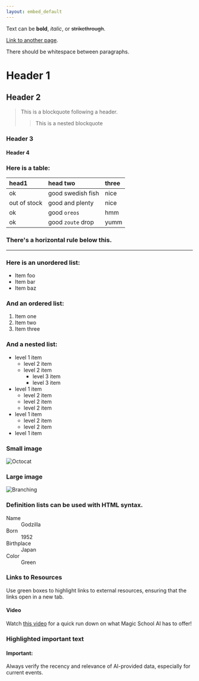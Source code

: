 ```yaml
---
layout: embed_default
---
```


Text can be **bold**, _italic_, or ~~strikethrough~~.

[Link to another page](./md_files/MagicSchoolAI.html).

There should be whitespace between paragraphs.

# Header 1

## Header 2

> This is a blockquote following a header.
>
>> This is a nested blockquote

### Header 3

#### Header 4

### Here is a table:

| head1        | head two          | three |
|:-------------|:------------------|:------|
| ok           | good swedish fish | nice  |
| out of stock | good and plenty   | nice  |
| ok           | good `oreos`      | hmm   |
| ok           | good `zoute` drop | yumm  |

### There's a horizontal rule below this.

* * *

### Here is an unordered list:

*   Item foo
*   Item bar
*   Item baz

### And an ordered list:

1.  Item one
1.  Item two
1.  Item three

### And a nested list:

- level 1 item
  - level 2 item
  - level 2 item
    - level 3 item
    - level 3 item
- level 1 item
  - level 2 item
  - level 2 item
  - level 2 item
- level 1 item
  - level 2 item
  - level 2 item
- level 1 item

### Small image

![Octocat](https://github.githubassets.com/images/icons/emoji/octocat.png)

### Large image

![Branching](https://guides.github.com/activities/hello-world/branching.png)


### Definition lists can be used with HTML syntax.

<dl>
<dt>Name</dt>
<dd>Godzilla</dd>
<dt>Born</dt>
<dd>1952</dd>
<dt>Birthplace</dt>
<dd>Japan</dd>
<dt>Color</dt>
<dd>Green</dd>
</dl>

### Links to Resources

Use green boxes to highlight links to external resources, ensuring that the links open in a new tab.

<div class="alert alert-block alert-success">
  <h4>Video</h4>
  <p>Watch <a href="https://www.youtube.com/watch?v=f_Q0I9zuksw" target="_blank">this video</a> for a quick run down on what Magic School AI has to offer!</p>
</div>


### Highlighted important text

<div class="alert alert-block alert-info">
<h4>Important:</h4> Always verify the recency and relevance of AI-provided data, especially for current events.
</div>